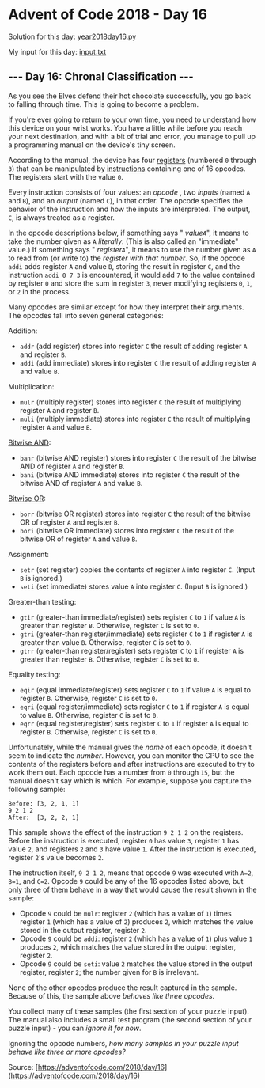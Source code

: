 # Advent of Code 2018 - Day 16

Solution for this day: [year2018day16.py](year2018/day16/year2018day16.py)

My input for this day: [input.txt](year2018/day16/input.txt)

## \--- Day 16: Chronal Classification ---

As you see the Elves defend their hot chocolate successfully, you go back to
falling through time. This is going to become a problem.

If you're ever going to return to your own time, you need to understand how
this device on your wrist works. You have a little while before you reach your
next destination, and with a bit of trial and error, you manage to pull up a
programming manual on the device's tiny screen.

According to the manual, the device has four
[registers](https://en.wikipedia.org/wiki/Hardware_register) (numbered `0`
through `3`) that can be manipulated by
[instructions](https://en.wikipedia.org/wiki/Instruction_set_architecture#Instructions)
containing one of 16 opcodes. The registers start with the value `0`.

Every instruction consists of four values: an _opcode_ , two _inputs_ (named
`A` and `B`), and an _output_ (named `C`), in that order. The opcode specifies
the behavior of the instruction and how the inputs are interpreted. The
output, `C`, is always treated as a register.

In the opcode descriptions below, if something says " _value`A`_", it means to
take the number given as `A` _literally_. (This is also called an "immediate"
value.) If something says " _register`A`_", it means to use the number given
as `A` to read from (or write to) the _register with that number_. So, if the
opcode `addi` adds register `A` and value `B`, storing the result in register
`C`, and the instruction `addi 0 7 3` is encountered, it would add `7` to the
value contained by register `0` and store the sum in register `3`, never
modifying registers `0`, `1`, or `2` in the process.

Many opcodes are similar except for how they interpret their arguments. The
opcodes fall into seven general categories:

Addition:

  * `addr` (add register) stores into register `C` the result of adding register `A` and register `B`.
  * `addi` (add immediate) stores into register `C` the result of adding register `A` and value `B`.

Multiplication:

  * `mulr` (multiply register) stores into register `C` the result of multiplying register `A` and register `B`.
  * `muli` (multiply immediate) stores into register `C` the result of multiplying register `A` and value `B`.

[Bitwise AND](https://en.wikipedia.org/wiki/Bitwise_AND):

  * `banr` (bitwise AND register) stores into register `C` the result of the bitwise AND of register `A` and register `B`.
  * `bani` (bitwise AND immediate) stores into register `C` the result of the bitwise AND of register `A` and value `B`.

[Bitwise OR](https://en.wikipedia.org/wiki/Bitwise_OR):

  * `borr` (bitwise OR register) stores into register `C` the result of the bitwise OR of register `A` and register `B`.
  * `bori` (bitwise OR immediate) stores into register `C` the result of the bitwise OR of register `A` and value `B`.

Assignment:

  * `setr` (set register) copies the contents of register `A` into register `C`. (Input `B` is ignored.)
  * `seti` (set immediate) stores value `A` into register `C`. (Input `B` is ignored.)

Greater-than testing:

  * `gtir` (greater-than immediate/register) sets register `C` to `1` if value `A` is greater than register `B`. Otherwise, register `C` is set to `0`.
  * `gtri` (greater-than register/immediate) sets register `C` to `1` if register `A` is greater than value `B`. Otherwise, register `C` is set to `0`.
  * `gtrr` (greater-than register/register) sets register `C` to `1` if register `A` is greater than register `B`. Otherwise, register `C` is set to `0`.

Equality testing:

  * `eqir` (equal immediate/register) sets register `C` to `1` if value `A` is equal to register `B`. Otherwise, register `C` is set to `0`.
  * `eqri` (equal register/immediate) sets register `C` to `1` if register `A` is equal to value `B`. Otherwise, register `C` is set to `0`.
  * `eqrr` (equal register/register) sets register `C` to `1` if register `A` is equal to register `B`. Otherwise, register `C` is set to `0`.

Unfortunately, while the manual gives the _name_ of each opcode, it doesn't
seem to indicate the _number_. However, you can monitor the CPU to see the
contents of the registers before and after instructions are executed to try to
work them out. Each opcode has a number from `0` through `15`, but the manual
doesn't say which is which. For example, suppose you capture the following
sample:

    
    
    Before: [3, 2, 1, 1]
    9 2 1 2
    After:  [3, 2, 2, 1]
    

This sample shows the effect of the instruction `9 2 1 2` on the registers.
Before the instruction is executed, register `0` has value `3`, register `1`
has value `2`, and registers `2` and `3` have value `1`. After the instruction
is executed, register `2`'s value becomes `2`.

The instruction itself, `9 2 1 2`, means that opcode `9` was executed with
`A=2`, `B=1`, and `C=2`. Opcode `9` could be any of the 16 opcodes listed
above, but only three of them behave in a way that would cause the result
shown in the sample:

  * Opcode `9` could be `mulr`: register `2` (which has a value of `1`) times register `1` (which has a value of `2`) produces `2`, which matches the value stored in the output register, register `2`.
  * Opcode `9` could be `addi`: register `2` (which has a value of `1`) plus value `1` produces `2`, which matches the value stored in the output register, register `2`.
  * Opcode `9` could be `seti`: value `2` matches the value stored in the output register, register `2`; the number given for `B` is irrelevant.

None of the other opcodes produce the result captured in the sample. Because
of this, the sample above _behaves like three opcodes_.

You collect many of these samples (the first section of your puzzle input).
The manual also includes a small test program (the second section of your
puzzle input) - you can _ignore it for now_.

Ignoring the opcode numbers, _how many samples in your puzzle input behave
like three or more opcodes?_



Source: [https://adventofcode.com/2018/day/16](https://adventofcode.com/2018/day/16)

